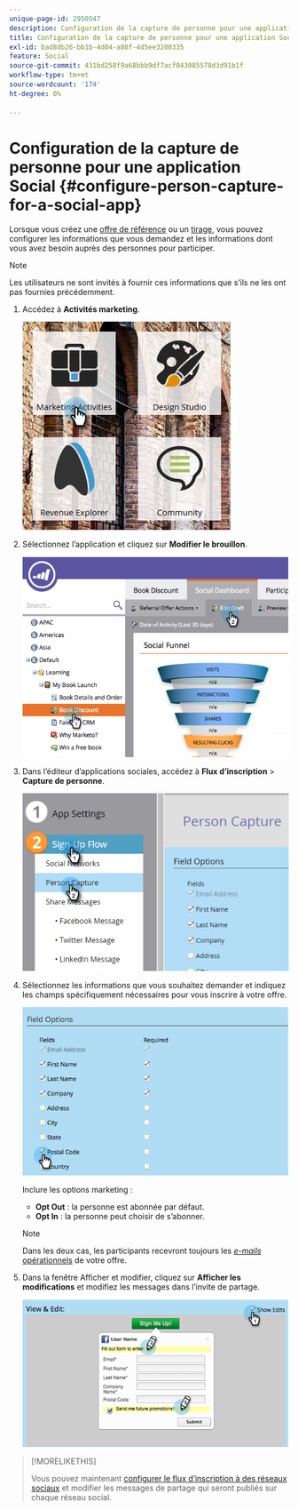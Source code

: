 ```yaml
---
unique-page-id: 2950547
description: Configuration de la capture de personne pour une application Social - Documents Marketo - Documentation du produit
title: Configuration de la capture de personne pour une application Social
exl-id: bad8db26-bb1b-4d04-a80f-4d5ee3200335
feature: Social
source-git-commit: 431bd258f9a68bbb9df7acf043085578d3d91b1f
workflow-type: tm+mt
source-wordcount: '174'
ht-degree: 0%

---
```


# Configuration de la capture de personne pour une application Social {#configure-person-capture-for-a-social-app}

Lorsque vous créez une [offre de référence](/help/marketo/product-docs/demand-generation/social/referral-offers/create-a-referral-offer.md) ou un [tirage](/help/marketo/product-docs/demand-generation/social/sweepstakes/create-sweepstakes.md), vous pouvez configurer les informations que vous demandez et les informations dont vous avez besoin auprès des personnes pour participer.

>[!NOTE]
>
>Les utilisateurs ne sont invités à fournir ces informations que s’ils ne les ont pas fournies précédemment.

1. Accédez à **Activités marketing**.

   ![](assets/ma-2.png)

1. Sélectionnez l’application et cliquez sur **Modifier le brouillon**.

   ![](assets/image2014-9-22-10-3a57-3a57.png)

1. Dans l’éditeur d’applications sociales, accédez à **Flux d’inscription** > **Capture de personne**.

   ![](assets/three-1.png)

1. Sélectionnez les informations que vous souhaitez demander et indiquez les champs spécifiquement nécessaires pour vous inscrire à votre offre.

   ![](assets/image2014-9-22-10-58-24.png)

   Inclure les options marketing :

   * **Opt Out** : la personne est abonnée par défaut.
   * **Opt In** : la personne peut choisir de s’abonner.

   >[!NOTE]
   >
   >Dans les deux cas, les participants recevront toujours les [_e-mails_ opérationnels](/help/marketo/product-docs/email-marketing/general/functions-in-the-editor/make-an-email-operational.md) de votre offre.

1. Dans la fenêtre Afficher et modifier, cliquez sur **Afficher les modifications** et modifiez les messages dans l’invite de partage.

   ![](assets/image2014-9-22-11-3a2-3a56.png)

>[!MORELIKETHIS]
>
>Vous pouvez maintenant [configurer le flux d’inscription à des réseaux sociaux](/help/marketo/product-docs/demand-generation/social/configuring-social-actions/configure-social-sign-up-share-flow.md) et modifier les messages de partage qui seront publiés sur chaque réseau social.
